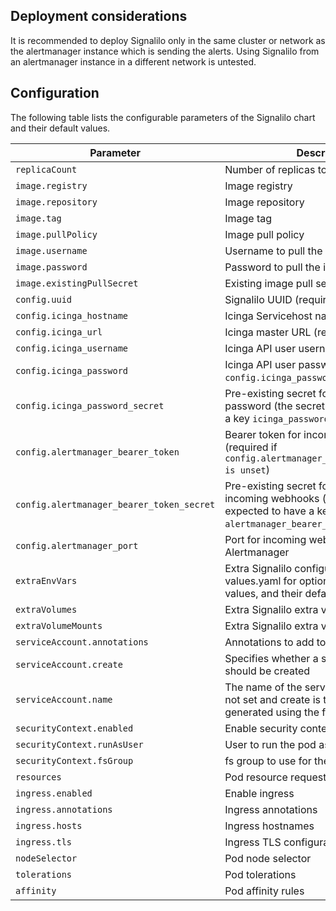 <!---
The README.md file is automatically generated with helm-docs!

Edit the README.gotmpl.md template instead.
-->

## Deployment considerations

It is recommended to deploy Signalilo only in the same cluster or network as the alertmanager instance which is sending the alerts.
Using Signalilo from an alertmanager instance in a different network is untested.

## Configuration

The following table lists the configurable parameters of the Signalilo chart and their default values.

Parameter | Description | Default
--- | --- | ---
`replicaCount` | Number of replicas to run | `1`
`image.registry` | Image registry | `docker.io`
`image.repository` | Image repository | `vshn/signalilo`
`image.tag` | Image tag | `v0.8.0`
`image.pullPolicy` | Image pull policy | `IfNotPresent`
`image.username` | Username to pull the image | `""`
`image.password` | Password to pull the image | `""`
`image.existingPullSecret` | Existing image pull secret | `""`
`config.uuid` | Signalilo UUID (required) |
`config.icinga_hostname` | Icinga Servicehost name (required) |
`config.icinga_url` | Icinga master URL (required) |
`config.icinga_username` | Icinga API user username (required) |
`config.icinga_password` | Icinga API user password (required if `config.icinga_password_secret` is unset) |
`config.icinga_password_secret` | Pre-existing secret for icinga API user password (the secret is expected to have a key `icinga_password`) |
`config.alertmanager_bearer_token` | Bearer token for incoming webhooks (required if `config.alertmanager_bearer_token_secret is unset`) |
`config.alertmanager_bearer_token_secret` | Pre-existing secret for bearer token for incoming webhooks (the secret is expected to have a key `alertmanager_bearer_token`) |
`config.alertmanager_port` | Port for incoming webhooks from Alertmanager | `8888`
`extraEnvVars` | Extra Signalilo configuration (see values.yaml for optional configuration values, and their defaults) | `[]`
`extraVolumes` | Extra Signalilo extra volumes | `[]`
`extraVolumeMounts` | Extra Signalilo extra volume mounts | `[]`
`serviceAccount.annotations` | Annotations to add to the service account | `{}`
`serviceAccount.create` | Specifies whether a service account should be created | `true`
`serviceAccount.name` | The name of the service account to use. If not set and create is true, a name is generated using the fullname template | `""`
`securityContext.enabled` | Enable security context for the pod | `false`
`securityContext.runAsUser` | User to run the pod as | `999`
`securityContext.fsGroup` | fs group to use for the pod | `999`
`resources` | Pod resource requests and limits | `{}`
`ingress.enabled` | Enable ingress | `false`
`ingress.annotations` | Ingress annotations | `{}`
`ingress.hosts` | Ingress hostnames | `["signalilo.local"]`
`ingress.tls` | Ingress TLS configuration | `[]`
`nodeSelector` | Pod node selector | `{}`
`tolerations` | Pod tolerations | `[]`
`affinity` | Pod affinity rules | `{}`
